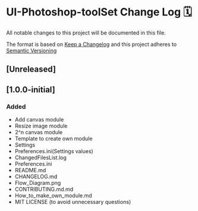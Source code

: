 # UI-Photoshop-toolSet Change Log 🗓️

All notable changes to this project will be documented in this file.

The format is based on [Keep a Changelog](http://keepachangelog.com/) and this project adheres to [Semantic Versioning](http://semver.org/)

## [Unreleased]

## [1.0.0-initial]

### Added

- Add canvas module
- Resize image module
- 2^n canvas module
- Template to create own module
- Settings
- Preferences.ini(Settings values)
- ChangedFilesList.log
- Preferences.ini
- README.md
- CHANGELOG.md
- Flow_Diagram.png
- CONTRIBUTING.md.md
- How_to_make_own_module.md
- MIT LICENSE (to avoid unnecessary questions)
